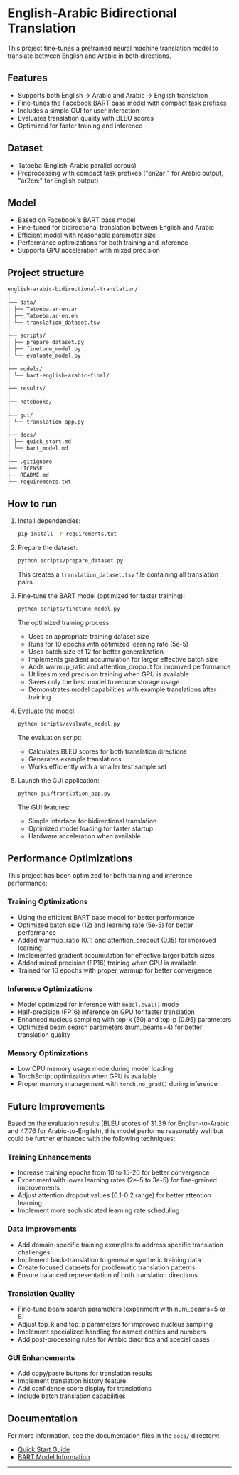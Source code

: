 # English-Arabic Bidirectional Translation

This project fine-tunes a pretrained neural machine translation model to translate between English and Arabic in both directions.

## Features
- Supports both English → Arabic and Arabic → English translation
- Fine-tunes the Facebook BART base model with compact task prefixes
- Includes a simple GUI for user interaction
- Evaluates translation quality with BLEU scores
- Optimized for faster training and inference

## Dataset
- Tatoeba (English-Arabic parallel corpus)
- Preprocessing with compact task prefixes ("en2ar:" for Arabic output, "ar2en:" for English output)

## Model
- Based on Facebook's BART base model
- Fine-tuned for bidirectional translation between English and Arabic
- Efficient model with reasonable parameter size
- Performance optimizations for both training and inference
- Supports GPU acceleration with mixed precision

## Project structure
```bash
english-arabic-bidirectional-translation/
│
├── data/
│ ├── Tatoeba.ar-en.ar
│ ├── Tatoeba.ar-en.en
│ └── translation_dataset.tsv
│
├── scripts/
│ ├── prepare_dataset.py
│ ├── finetune_model.py
│ └── evaluate_model.py
│
├── models/
│ └── bart-english-arabic-final/
│
├── results/
│
├── notebooks/
│
├── gui/
│ └── translation_app.py
│
├── docs/
│ ├── quick_start.md
│ └── bart_model.md
│
├── .gitignore
├── LICENSE
├── README.md
└── requirements.txt
```
## How to run
1. Install dependencies:
   ```bash
   pip install -r requirements.txt
   ```

2. Prepare the dataset:
   ```bash
   python scripts/prepare_dataset.py
   ```
   This creates a `translation_dataset.tsv` file containing all translation pairs.

3. Fine-tune the BART model (optimized for faster training):
   ```bash
   python scripts/finetune_model.py
   ```
   The optimized training process:
   - Uses an appropriate training dataset size
   - Runs for 10 epochs with optimized learning rate (5e-5)
   - Uses batch size of 12 for better generalization
   - Implements gradient accumulation for larger effective batch size
   - Adds warmup_ratio and attention_dropout for improved performance
   - Utilizes mixed precision training when GPU is available
   - Saves only the best model to reduce storage usage
   - Demonstrates model capabilities with example translations after training

4. Evaluate the model:
   ```bash
   python scripts/evaluate_model.py
   ```
   The evaluation script:
   - Calculates BLEU scores for both translation directions
   - Generates example translations
   - Works efficiently with a smaller test sample set

5. Launch the GUI application:
   ```bash
   python gui/translation_app.py
   ```
   The GUI features:
   - Simple interface for bidirectional translation
   - Optimized model loading for faster startup
   - Hardware acceleration when available

## Performance Optimizations

This project has been optimized for both training and inference performance:

### Training Optimizations
- Using the efficient BART base model for better performance
- Optimized batch size (12) and learning rate (5e-5) for better performance
- Added warmup_ratio (0.1) and attention_dropout (0.15) for improved learning
- Implemented gradient accumulation for effective larger batch sizes
- Added mixed precision (FP16) training when GPU is available
- Trained for 10 epochs with proper warmup for better convergence

### Inference Optimizations
- Model optimized for inference with `model.eval()` mode
- Half-precision (FP16) inference on GPU for faster translation
- Enhanced nucleus sampling with top-k (50) and top-p (0.95) parameters
- Optimized beam search parameters (num_beams=4) for better translation quality

### Memory Optimizations
- Low CPU memory usage mode during model loading
- TorchScript optimization when GPU is available
- Proper memory management with `torch.no_grad()` during inference

## Future Improvements

Based on the evaluation results (BLEU scores of 31.39 for English-to-Arabic and 47.76 for Arabic-to-English), this model performs reasonably well but could be further enhanced with the following techniques:

### Training Enhancements
- Increase training epochs from 10 to 15-20 for better convergence
- Experiment with lower learning rates (2e-5 to 3e-5) for fine-grained improvements
- Adjust attention dropout values (0.1-0.2 range) for better attention learning
- Implement more sophisticated learning rate scheduling

### Data Improvements
- Add domain-specific training examples to address specific translation challenges
- Implement back-translation to generate synthetic training data
- Create focused datasets for problematic translation patterns
- Ensure balanced representation of both translation directions

### Translation Quality
- Fine-tune beam search parameters (experiment with num_beams=5 or 6)
- Adjust top_k and top_p parameters for improved nucleus sampling
- Implement specialized handling for named entities and numbers
- Add post-processing rules for Arabic diacritics and special cases

### GUI Enhancements
- Add copy/paste buttons for translation results
- Implement translation history feature
- Add confidence score display for translations
- Include batch translation capabilities

## Documentation
For more information, see the documentation files in the `docs/` directory:
- [Quick Start Guide](docs/quick_start.md)
- [BART Model Information](docs/bart_model.md)

---


